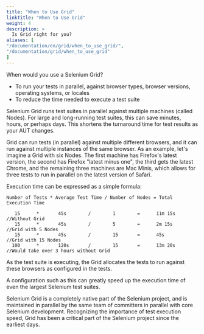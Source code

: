 ```yaml
---
title: "When to Use Grid"
linkTitle: "When to Use Grid"
weight: 4
description: >
  Is Grid right for you?
aliases: [
"/documentation/en/grid/when_to_use_grid/",
"/documentation/grid/when_to_use_grid"
]
---
```


When would you use a Selenium Grid?

* To run your tests in parallel, against browser types, browser versions, operating systems, or locales
* To reduce the time needed to execute a test suite

Selenium Grid runs test suites in parallel against multiple machines (called Nodes). For large 
and long-running test suites, this can save minutes, hours, or perhaps days. This 
shortens the turnaround time for test results as your AUT changes.

Grid can run tests (in parallel) against multiple different browsers, and it can
run against multiple instances of the same browser. As an example, let's imagine
a Grid with six Nodes. The first machine has Firefox's latest version,
the second has Firefox "latest minus one", the third gets the latest Chrome, and
the remaining three machines are Mac Minis, which allows for three tests to run in
parallel on the latest version of Safari.

Execution time can be expressed as a simple formula:

```Number of Tests * Average Test Time / Number of Nodes = Total Execution Time```

       15      *       45s        /        1        =      11m 15s   //Without Grid
       15      *       45s        /        5        =      2m 15s    //Grid with 5 Nodes
       15      *       45s        /        15       =      45s       //Grid with 15 Nodes
      100      *       120s       /        15       =      13m 20s   //Would take over 3 hours without Grid

As the test suite is executing, the Grid allocates the tests to run against these 
browsers as configured in the tests.

A configuration such as this can greatly speed up the execution time of even the largest Selenium test suites.

Selenium Grid is a completely native part of the Selenium project, and is maintained in parallel by the same team 
of committers in parallel with core Selenium development. Recognizing the importance of test execution speed, Grid
has been a critical part of the Selenium project since the earliest days.
